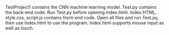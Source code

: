 TestProject1 contains the CNN machine learning model.
Test.py contains the back-end code. Run Test.py before opening index.html.
Index.HTML, style.css, script.js contains front-end code.
Open all files and run Test.py, then use Index.html to use the program.
Index.html supports mouse input as well as touch.

